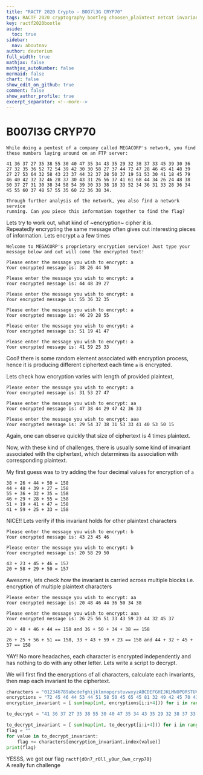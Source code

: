 ```yaml
---
title: "RACTF 2020 Crypto - BOO7l3G CRYP70"
tags: RACTF 2020 cryptography bootleg choosen_plaintext netcat invariant
key: ractf2020bootle
aside:
  toc: true
sidebar:
  nav: aboutnav
author: deuterium
full_width: true
mathjax: false
mathjax_autoNumber: false
mermaid: false
chart: false
show_edit_on_github: true
comment: false
show_author_profile: true
excerpt_separator: <!--more-->
---
```


# B007l3G CRYP70

```
While doing a pentest of a company called MEGACORP's network, you find these numbers laying around on an FTP server:

41 36 37 27 35 38 55 30 40 47 35 34 43 35 29 32 38 37 33 45 39 30 36 
27 32 35 36 52 72 54 39 42 30 30 58 27 37 44 72 47 28 46 45 41 48 39 
27 27 53 64 32 58 43 23 37 44 32 37 28 50 37 19 51 53 30 41 18 45 79 
46 40 42 32 32 46 28 37 30 43 31 26 56 37 41 61 68 44 34 26 24 48 38 
50 37 27 31 30 38 34 58 54 39 30 33 38 18 33 52 34 36 31 33 28 36 34 
45 55 60 37 48 57 55 35 60 22 36 38 34. 

Through further analysis of the network, you also find a network service 
running. Can you piece this information together to find the flag?
```

Lets try to work out, what kind of ~encryption~ cipher it is.  
Repeatedly encrypting the same message often gives out interesting pieces of information. Lets encrypt `a` a few times

```
Welcome to MEGACORP's proprietary encryption service! Just type your message below and out will come the encrypted text!

Please enter the message you wish to encrypt: a
Your encrypted message is: 38 26 44 50

Please enter the message you wish to encrypt: a
Your encrypted message is: 44 48 39 27

Please enter the message you wish to encrypt: a
Your encrypted message is: 55 36 32 35

Please enter the message you wish to encrypt: a
Your encrypted message is: 46 29 28 55

Please enter the message you wish to encrypt: a
Your encrypted message is: 51 19 41 47

Please enter the message you wish to encrypt: a
Your encrypted message is: 41 59 25 33
```
Cool! there is some random element associated with encryption process, hence it is producing different ciphertext each time `a` is encrypted.

Lets check how encryption varies with length of provided plaintext, 
```
Please enter the message you wish to encrypt: a
Your encrypted message is: 31 53 27 47

Please enter the message you wish to encrypt: aa
Your encrypted message is: 47 38 44 29 47 42 36 33

Please enter the message you wish to encrypt: aaa
Your encrypted message is: 29 54 37 38 31 53 33 41 40 53 50 15
```

Again, one can observe quickly that size of ciphertext is 4 times plaintext.

Now, with these kind of challenges, there is usually some kind of invariant associated with the ciphertext, which determines its association with corresponding plaintext.

My first guess was to try adding the four decimal values for encryption of `a`
```
38 + 26 + 44 + 50 = 158
44 + 48 + 39 + 27 = 158
55 + 36 + 32 + 35 = 158
46 + 29 + 28 + 55 = 158
51 + 19 + 41 + 47 = 158
41 + 59 + 25 + 33 = 158
```
NICE!! Lets verify if this invariant holds for other plaintext characters

```
Please enter the message you wish to encrypt: b
Your encrypted message is: 43 23 45 46

Please enter the message you wish to encrypt: b
Your encrypted message is: 20 58 29 50

43 + 23 + 45 + 46 = 157
20 + 58 + 29 + 50 = 157
```
Awesome, lets check how the invariant is carried across multiple blocks i.e. encryption of multiple plaintext characters
```
Please enter the message you wish to encrypt: aa
Your encrypted message is: 20 48 46 44 36 50 34 38

Please enter the message you wish to encrypt: aaa
Your encrypted message is: 26 25 56 51 33 43 59 23 44 32 45 37

20 + 48 + 46 + 44 == 158 and 36 + 50 + 34 + 38 == 158

26 + 25 + 56 + 51 == 158, 33 + 43 + 59 + 23 == 158 and 44 + 32 + 45 + 37 == 158
```
YAY! No more headaches, each character is encrypted independently and has nothing to do with any other letter. Lets write a script to decrypt.

We will first find the encryptions of all characters, calculate each invariants, then map each invariant to the ciphertext.

```python
characters = "012346789abcdefghijklmnopqrstuvwxyzABCDEFGHIJKLMNOPQRSTUVWXYZ{}[]!@#$%^&*()_+,.;: '\""
encryptions = "72 45 46 44 53 44 51 58 50 45 65 45 81 32 49 42 45 70 41 47 32 48 64 57 47 25 70 58 63 22 64 50 62 44 49 43 25 54 25 54 31 54 36 36 25 38 47 46 44 30 31 50 57 32 33 32 44 34 37 38 45 21 46 40 48 29 38 36 49 37 39 25 23 43 49 34 33 44 35 36 28 34 39 46 32 50 33 31 34 35 42 34 48 41 25 30 42 29 24 48 27 41 42 32 24 43 33 41 34 38 25 43 38 47 19 35 45 45 25 23 41 21 33 42 43 35 24 34 35 35 30 35 39 23 38 34 23 29 37 44 47 48 61 34 61 42 50 36 31 51 51 55 33 53 54 47 37 56 38 55 54 45 59 27 51 51 39 43 58 34 29 62 31 52 48 51 53 29 35 64 53 57 18 52 63 30 42 44 71 32 33 42 29 53 46 49 32 44 51 49 40 63 25 47 33 53 63 25 62 24 38 49 46 57 33 36 35 40 42 54 29 49 44 48 33 26 60 50 63 31 32 42 48 26 48 45 47 38 28 53 25 43 36 61 19 45 40 28 26 35 33 36 46 49 20 49 33 45 51 33 60 41 65 56 55 44 67 25 34 71 64 51 51 67 67 34 55 57 33 73 45 32 43 41 61 51 68 37 61 67 46 39 45 41 56 73 52 65 48 49 40 38 38 44 30 66 70 46 52 54 55 50 68 47 50 44 63 47 56 30 40 53 49 55 85 54 37 47 63 48 64 41 62 72 30 57".split()
encryption_invariant = [ sum(map(int, encryptions[i:i+4])) for i in range(0,len(encryptions),4)]

to_decrypt = "41 36 37 27 35 38 55 30 40 47 35 34 43 35 29 32 38 37 33 45 39 30 36 27 32 35 36 52 72 54 39 42 30 30 58 27 37 44 72 47 28 46 45 41 48 39 27 27 53 64 32 58 43 23 37 44 32 37 28 50 37 19 51 53 30 41 18 45 79 46 40 42 32 32 46 28 37 30 43 31 26 56 37 41 61 68 44 34 26 24 48 38 50 37 27 31 30 38 34 58 54 39 30 33 38 18 33 52 34 36 31 33 28 36 34 45 55 60 37 48 57 55 35 60 22 36 38 34".split()

to_decrypt_invariant = [ sum(map(int, to_decrypt[i:i+4])) for i in range(0,len(to_decrypt),4)]
flag = ""
for value in to_decrypt_invariant:
    flag += characters[encryption_invariant.index(value)]
print(flag)
```

YESSS, we got our flag `ractf{d0n7_r0ll_y0ur_0wn_cryp70}`  
A really fun challenge
